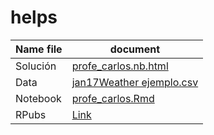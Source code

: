 # helps

|Name file|document|
|---------|--------|
|Solución|[profe_carlos.nb.html](https://sergiomora03.github.io/helps/profe_carlos.nb.html)|
|Data|[jan17Weather ejemplo.csv](https://github.com/sergiomora03/helps/blob/master/jan17Weather%20-%20ejemplo.csv)|
|Notebook|[profe_carlos.Rmd](https://github.com/sergiomora03/helps/blob/master/profe_carlos.Rmd)|
|RPubs|[Link](https://rpubs.com/sergiomora123/CarlosAriel)|

